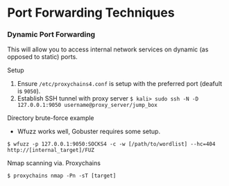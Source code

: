 # Port Forwarding Techniques

### Dynamic Port Forwarding

This will allow you to access internal network services on dynamic (as opposed to static) ports.

Setup
1. Ensure `/etc/proxychains4.conf` is setup with the preferred port (deafult is `9050`).
2. Establish SSH tunnel with proxy server `$ kali> sudo ssh -N -D 127.0.0.1:9050 username@proxy_server/jump_box`

Directory brute-force example
* Wfuzz works well, Gobuster requires some setup.
```
$ wfuzz -p 127.0.0.1:9050:SOCKS4 -c -w [/path/to/wordlist] --hc=404 http://[internal_target]/FUZ
```

Nmap scanning via. Proxychains
```
$ proxychains nmap -Pn -sT [target]
```
